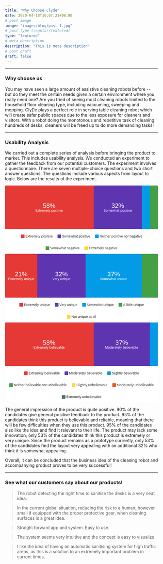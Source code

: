 ```yaml
---
title: "Why Choose Clyde"
date: 2020-04-18T10:07:21+06:00
# post image
image: "images/blog/post-1.jpg"
# post type (regular/featured)
type: "featured"
# meta description
description: "This is meta description"
# post draft
draft: false
---
```


<hr>

### Why choose us

You may have seen a large amount of assistive cleaning robots before -- but do they meet the certain needs given a certain environment where you really need one? Are you tried of seeing most cleaning robots limited to the household floor cleaning type, including vacuuming, sweeping and mopping. ClyDe plays a perfect role in serving table cleaning robot which will create safer public spaces due to the less exposure for cleaners and visitors. With a robot doing the monotonous and repetitive task of cleaning hundreds of desks, cleaners will be freed up to do more demanding tasks!

<hr>

### Usability Analysis

We carried out a complete series of analysis before bringing the product to market. This includes usability analysis. We conducted an experiment to gather the feedback from our potential customers. The experiment involves a questionnaire. There are seven multiple-choice questions and two short answer questions. The questions include various aspects from layout to logic. Below are the results of the experiment.

![image](../media/Q3.png)
![image](../media/Q4.png)
![image](../media/Q7.png)

The general impression of the product is quite positive. 90% of the candidates give general positive feedback to the product. 95% of the candidates think this product is believable and reliable, meaning that there will be few difficulties when they use this product. 95% of the candidates also like the idea and find it relevant to their life. 
The product may lack some innovation; only 53% of the candidates think this product is extremely or very unique. Since the product remains as a prototype currently, only 53% of the candidates find the layout very appealing with an additional 32\% who think it is somewhat appealing. 

Overall, it can be concluded that the business idea of the cleaning robot and accompanying product proves to be very successful!

<hr>

### See what our customers say about our products!

>The robot detecting the right time to sanitise the desks is a very neat idea.

>In the current global situation, reducing the risk to a human, however small if equipped with the proper protective gear, when cleaning surfaces is a great idea.

>Straight forward app and system. Easy to use.

>The system seems very intuitive and the concept is easy to visualize.

>I like the idea of having an automatic sanitising system for high traffic areas, as this is a solution to an extremely important problem in current times.
